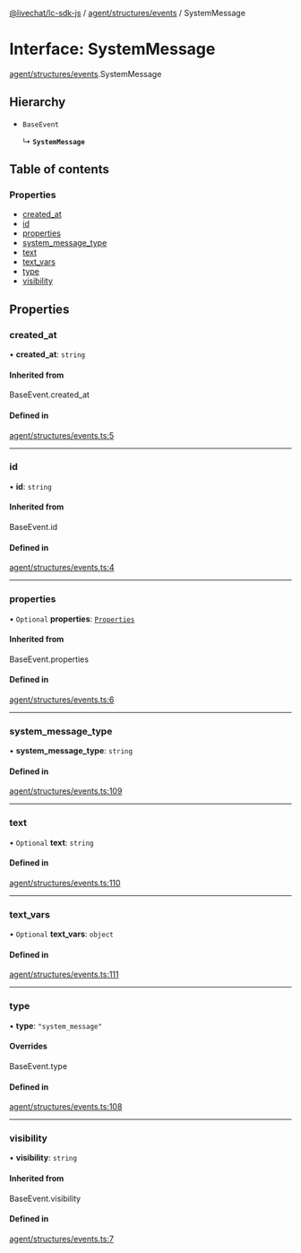 [@livechat/lc-sdk-js](../README.md) / [agent/structures/events](../modules/agent_structures_events.md) / SystemMessage

# Interface: SystemMessage

[agent/structures/events](../modules/agent_structures_events.md).SystemMessage

## Hierarchy

- `BaseEvent`

  ↳ **`SystemMessage`**

## Table of contents

### Properties

- [created\_at](agent_structures_events.SystemMessage.md#created_at)
- [id](agent_structures_events.SystemMessage.md#id)
- [properties](agent_structures_events.SystemMessage.md#properties)
- [system\_message\_type](agent_structures_events.SystemMessage.md#system_message_type)
- [text](agent_structures_events.SystemMessage.md#text)
- [text\_vars](agent_structures_events.SystemMessage.md#text_vars)
- [type](agent_structures_events.SystemMessage.md#type)
- [visibility](agent_structures_events.SystemMessage.md#visibility)

## Properties

### created\_at

• **created\_at**: `string`

#### Inherited from

BaseEvent.created\_at

#### Defined in

[agent/structures/events.ts:5](https://github.com/livechat/lc-sdk-js/blob/a63b0a6/src/agent/structures/events.ts#L5)

___

### id

• **id**: `string`

#### Inherited from

BaseEvent.id

#### Defined in

[agent/structures/events.ts:4](https://github.com/livechat/lc-sdk-js/blob/a63b0a6/src/agent/structures/events.ts#L4)

___

### properties

• `Optional` **properties**: [`Properties`](agent_structures_structures.Properties.md)

#### Inherited from

BaseEvent.properties

#### Defined in

[agent/structures/events.ts:6](https://github.com/livechat/lc-sdk-js/blob/a63b0a6/src/agent/structures/events.ts#L6)

___

### system\_message\_type

• **system\_message\_type**: `string`

#### Defined in

[agent/structures/events.ts:109](https://github.com/livechat/lc-sdk-js/blob/a63b0a6/src/agent/structures/events.ts#L109)

___

### text

• `Optional` **text**: `string`

#### Defined in

[agent/structures/events.ts:110](https://github.com/livechat/lc-sdk-js/blob/a63b0a6/src/agent/structures/events.ts#L110)

___

### text\_vars

• `Optional` **text\_vars**: `object`

#### Defined in

[agent/structures/events.ts:111](https://github.com/livechat/lc-sdk-js/blob/a63b0a6/src/agent/structures/events.ts#L111)

___

### type

• **type**: ``"system_message"``

#### Overrides

BaseEvent.type

#### Defined in

[agent/structures/events.ts:108](https://github.com/livechat/lc-sdk-js/blob/a63b0a6/src/agent/structures/events.ts#L108)

___

### visibility

• **visibility**: `string`

#### Inherited from

BaseEvent.visibility

#### Defined in

[agent/structures/events.ts:7](https://github.com/livechat/lc-sdk-js/blob/a63b0a6/src/agent/structures/events.ts#L7)
